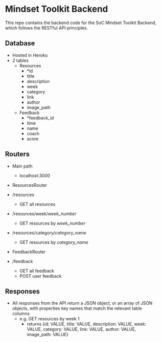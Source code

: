 # Mindset Toolkit Backend

This repo contains the backend code for the SoC Mindset Toolkit Backend, which follows the RESTful API principles.

## Database

- Hosted in Heroku
- 2 tables
  - Resources
    - \*id
    - title
    - description
    - week
    - category
    - link
    - author
    - image_path
  - Feedback
    - \*feedback_id
    - time
    - name
    - coach
    - score

## Routers

- Main path

  - localhost:3000

- ResourcesRouter
- /resources
  - GET all resources
- /resources/week/_week_number_
  - GET resources by _week_number_
- /resources/category/_category_name_

  - GET resources by _category_name_

- FeedbackRouter
- /feedback
  - GET all feedback
  - POST user feedback

## Responses

- All responses from the API return a JSON object, or an array of JSON objects, with properties key names that match the relevant table columns
  - e.g. GET resources by week 1
    - returns {id: VALUE, title: VALUE, description: VALUE, week: VALUE, category: VALUE, link: VALUE, author: VALUE, image_path: VALUE}
